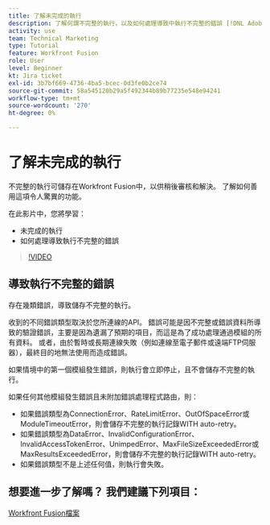 ```yaml
---
title: 了解未完成的執行
description: 了解何謂不完整的執行，以及如何處理導致中執行不完整的錯誤 [!DNL Adobe Workfront Fusion].
activity: use
team: Technical Marketing
type: Tutorial
feature: Workfront Fusion
role: User
level: Beginner
kt: Jira ticket
exl-id: 3b7bf669-4736-4ba5-bcec-0d3fe0b2ce74
source-git-commit: 58a545120b29a5f492344b89b77235e548e94241
workflow-type: tm+mt
source-wordcount: '270'
ht-degree: 0%

---
```


# 了解未完成的執行

不完整的執行可儲存在Workfront Fusion中，以供稍後審核和解決。 了解如何善用這項令人驚異的功能。

在此影片中，您將學習：

* 未完成的執行
* 如何處理導致執行不完整的錯誤

>[!VIDEO](https://video.tv.adobe.com/v/335307/?quality=12)

## 導致執行不完整的錯誤

存在幾類錯誤，導致儲存不完整的執行。

收到的不同錯誤類型取決於您所連線的API。 錯誤可能是因不完整或錯誤資料所導致的驗證錯誤，主要是因為遺漏了預期的項目，而這是為了成功處理通過模組的所有資料。 或者，由於暫時或長期連線失敗（例如連線至電子郵件或遠端FTP伺服器），最終目的地無法使用而造成錯誤。

如果情境中的第一個模組發生錯誤，則執行會立即停止，且不會儲存不完整的執行。

如果任何其他模組發生錯誤且未附加錯誤處理程式路由，則：

* 如果錯誤類型為ConnectionError、RateLimitError、OutOfSpaceError或ModuleTimeoutError，則會儲存不完整的執行記錄WITH auto-retry。
* 如果錯誤類型為DataError、InvalidConfigurationError、InvalidAccessTokenError、UnimpedError、MaxFileSizeExceededError或MaxResultsExceededError，則會儲存不完整的執行記錄WITH auto-retry。
* 如果錯誤類型不是上述任何值，則執行會失敗。

## 想要進一步了解嗎？ 我們建議下列項目：

[Workfront Fusion檔案](https://experienceleague.adobe.com/docs/workfront/using/adobe-workfront-fusion/workfront-fusion-2.html?lang=en)
